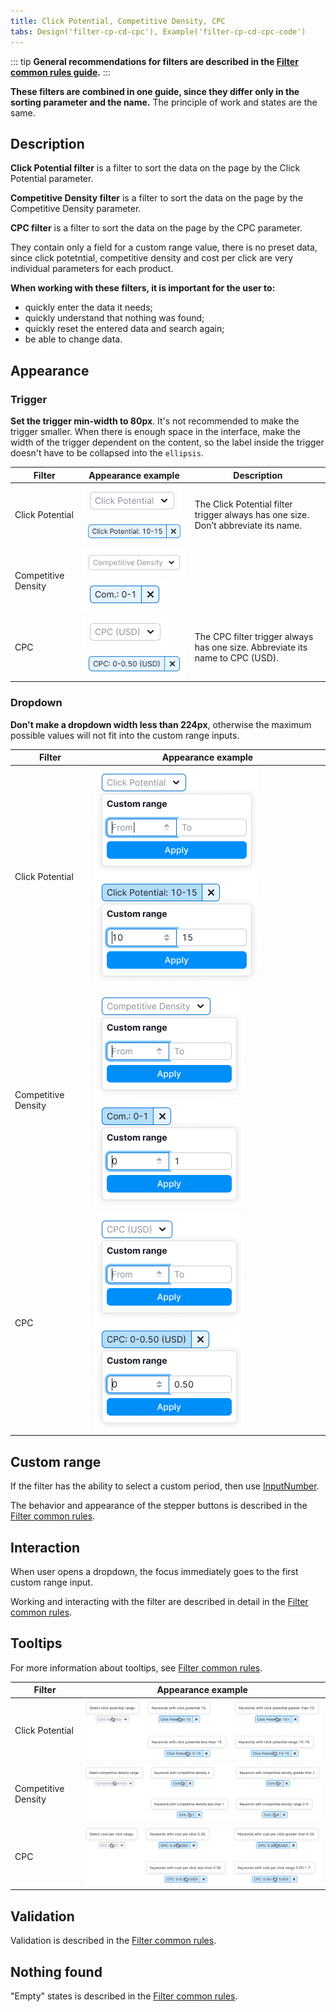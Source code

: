 ```yaml
---
title: Click Potential, Competitive Density, CPC
tabs: Design('filter-cp-cd-cpc'), Example('filter-cp-cd-cpc-code')
---
```


::: tip
**General recommendations for filters are described in the [Filter common rules guide](/filter-group/filter-rules/filter-rules).**
:::

**These filters are combined in one guide, since they differ only in the sorting parameter and the name.** The principle of work and states are the same.

## Description

**Click Potential filter** is a filter to sort the data on the page by the Click Potential parameter.

**Competitive Density filter** is a filter to sort the data on the page by the Competitive Density parameter.

**CPC filter** is a filter to sort the data on the page by the CPC parameter.

They contain only a field for a custom range value, there is no preset data, since click potetntial, competitive density and cost per click are very individual parameters for each product.

**When working with these filters, it is important for the user to:**

- quickly enter the data it needs;
- quickly understand that nothing was found;
- quickly reset the entered data and search again;
- be able to change data.

## Appearance

### Trigger

**Set the trigger min-width to 80px**. It's not recommended to make the trigger smaller. When there is enough space in the interface, make the width of the trigger dependent on the content, so the label inside the trigger doesn't have to be collapsed into the `ellipsis`.

| Filter              | Appearance example                                                    | Description                                                                         |
| ------------------- | --------------------------------------------------------------------- | ----------------------------------------------------------------------------------- |
| Click Potential     | ![default](static/placeholder-cp.png) ![active](static/active-cp.png) | The Click Potential filter trigger always has one size. Don’t abbreviate its name. |
| Competitive Density | ![default](static/placeholder-cd.png) ![active](static/active-cd.png) |                                                                                     |
| CPC                 | ![default](static/placeholder.png) ![active](static/active.png)       | The CPC filter trigger always has one size. Abbreviate its name to CPC (USD).       |

### Dropdown

**Don't make a dropdown width less than 224px**, otherwise the maximum possible values will not fit into the custom range inputs.

| Filter              | Appearance example                                                    |
| ------------------- | --------------------------------------------------------------------- |
| Click Potential     | ![opened cp](static/opened-cp.png) ![filled cp](static/filled-cp.png) |
| Competitive Density | ![opened cd](static/opened-cd.png) ![filled cd](static/filled-cd.png) |
| CPC                 | ![opened cpc](static/opened.png) ![filled cpc](static/filled.png)     |

## Custom range

If the filter has the ability to select a custom period, then use [InputNumber](/components/input-number/input-number).

The behavior and appearance of the stepper buttons is described in the [Filter common rules](/filter-group/filter-rules/filter-rules).

## Interaction

When user opens a dropdown, the focus immediately goes to the first custom range input.

Working and interacting with the filter are described in detail in the [Filter common rules](/filter-group/filter-rules/filter-rules).

## Tooltips

For more information about tooltips, see [Filter common rules](/filter-group/filter-rules/filter-rules).

| Filter              | Appearance example                     |
| ------------------- | -------------------------------------- |
| Click Potential     | ![tooltips cp](static/tooltips-cp.png) |
| Competitive Density | ![tooltips cd](static/tooltips-cd.png) |
| CPC                 | ![tooltips cpc](static/tooltips.png)   |

## Validation

Validation is described in the [Filter common rules](/filter-group/filter-rules/filter-rules).

## Nothing found

"Empty" states is described in the [Filter common rules](/filter-group/filter-rules/filter-rules).

